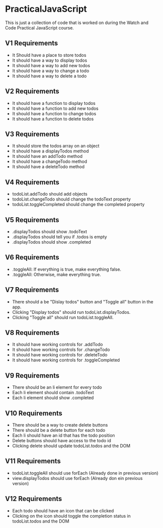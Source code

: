 # PracticalJavaScript
This is just a collection of code that is worked on during the Watch and Code Practical JavaScript course.

## V1 Requirements
* It Should have a place to store todos
* It should have a way to display todos
* It should have a way to add new todos
* It should have a way to change a todo
* It should have a way to delete a todo

## V2 Requirements
* It should have a function to display todos
* It should have a function to add new todos
* It should have a function to change todos
* It should have a function to delete todos

## V3 Requirements
* It should store the todos array on an object
* It should have a displayTodos method
* It should have an addTodo method
* It should have a changeTodo method
* It should have a deleteTodo method

## V4 Requirements
* todoList.addTodo should add objects
* todoList.changeTodo should change the todoText property
* todoList.toggleCompleted should change the completed property

## V5 Requirements
* .displayTodos should show .todoText
* .displayTodos should tell you if .todos is empty
* .displayTodos should show .completed

## V6 Requirements
* .toggleAll: If everything is true, make everything false.
* .toggleAll: Otherwise, make everything true.

## V7 Requirements
* There should a be "Dislay todos" button and "Toggle all" button in the app.
* Clicking "Display todos" should run todoList.displayTodos.
* Clicking "Toggle all" should run todoList.toggleAll.

## V8 Requirements
* It should have working controls for .addTodo
* It should have working controls for .changeTodo
* It should have working controls for .deleteTodo
* It should have working controls for .toggleCompleted

## V9 Requirements
* There should be an li element for every todo
* Each li element should contain .todoText
* Each li element should show .completed

## V10 Requirements
* There should be a way to create delete buttons
* There should be a delete button for each todo
* Each li should have an id that has the todo position
* Delete buttons should have access to the todo id
* Clicking delete should update todoList.todos and the DOM

## V11 Requirements
* todoList.toggleAll should use forEach (Already done in previous version)
* view.displayTodos should use forEach (Already don ein previous version)

## V12 Requirements
* Each todo should have an icon that can be clicked
* Clicking on the icon should toggle the completion status in todoList.todos and the DOM